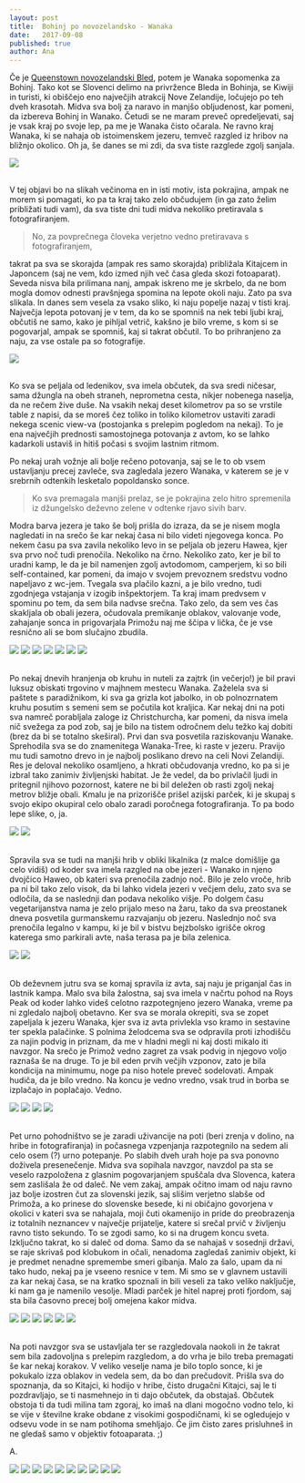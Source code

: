 ```yaml
---
layout: post
title:  Bohinj po novozelandsko - Wanaka
date:   2017-09-08
published: true
author: Ana
---
```


<p class="intro"><span class="dropcap">Č</span>e je <a href="/blog/queenstown">Queenstown novozelandski Bled</a>, potem je Wanaka sopomenka za Bohinj. Tako kot se Slovenci delimo na privržence Bleda in Bohinja, se Kiwiji in turisti, ki obiščejo eno največjih atrakcij Nove Zelandije, ločujejo po teh dveh krasotah. Midva sva bolj za naravo in manjšo obljudenost, kar pomeni, da izbereva Bohinj in Wanako. Četudi se ne maram preveč opredeljevati, saj je vsak kraj po svoje lep, pa me je Wanaka čisto očarala. Ne ravno kraj Wanaka, ki se nahaja ob istoimenskem jezeru, temveč razgled iz hribov na bližnjo okolico. Oh ja, še danes se mi zdi, da sva tiste razglede zgolj sanjala.</p>

<div class="photoset-grid" data-layout="1"> 
    <img src="/assets/images/32wanaka/01a.jpg" data-title="Eden najinih najljubših razgledov na Novi Zelandiji." data-lightbox="gr1">
</div><br/>

V tej objavi bo na slikah večinoma en in isti motiv, ista pokrajina, ampak ne morem si pomagati, ko pa ta kraj tako zelo občudujem (in ga zato želim približati tudi vam), da sva tiste dni tudi midva nekoliko pretiravala s fotografiranjem. 

<blockquote>No, za povprečnega človeka verjetno vedno pretiravava s fotografiranjem,</blockquote>

takrat pa sva se skorajda (ampak res samo skorajda) približala Kitajcem in Japoncem (saj ne vem, kdo izmed njih več časa gleda skozi fotoaparat). Seveda nisva bila prilimana nanj, ampak iskreno me je skrbelo, da ne bom mogla domov odnesti pravšnjega spomina na lepote okoli naju. Zato pa sva slikala. In danes sem vesela za vsako sliko, ki naju popelje nazaj v tisti kraj. Največja lepota potovanj je v tem, da ko se spomniš na nek tebi ljubi kraj, občutiš ne samo, kako je pihljal vetrič, kakšno je bilo vreme, s kom si se pogovarjal, ampak se spomniš, kaj si takrat občutil. To bo prihranjeno za naju, za vse ostale pa so fotografije.

<div class="photoset-grid" data-layout="1"> 
   <img src="/assets/images/32wanaka/06.jpg" data-title="Postanek za nočitev ob jezeru Hawea s čudovitim sončnim zahodom." data-lightbox="gr1">
</div><br/>

Ko sva se peljala od ledenikov, sva imela občutek, da sva sredi ničesar, sama džungla na obeh straneh, neprometna cesta, nikjer nobenega naselja, da ne rečem žive duše. Na vsakih nekaj deset kilometrov pa so se vrstile table z napisi, da se moreš čez toliko in toliko kilometrov ustaviti zaradi nekega scenic view-va (postojanka s prelepim pogledom na nekaj). To je ena največjih prednosti samostojnega potovanja z avtom, ko se lahko kadarkoli ustaviš in hitiš počasi s svojim lastnim ritmom. 

Po nekaj urah vožnje ali bolje rečeno potovanja, saj se le to ob vsem ustavljanju precej zavleče, sva zagledala jezero Wanaka, v katerem se je v srebrnih odtenkih lesketalo popoldansko sonce. 

<blockquote>Ko sva premagala manjši prelaz, se je pokrajina zelo hitro spremenila iz džungelsko deževno zelene v odtenke rjavo sivih barv.</blockquote> 

Modra barva jezera je tako še bolj prišla do izraza, da se je nisem mogla nagledati in na srečo še kar nekaj časa ni bilo videti njegovega konca. Po nekem času pa sva zavila nekoliko levo in se peljala ob jezeru Hawea, kjer sva prvo noč tudi prenočila. Nekoliko na črno. Nekoliko zato, ker je bil to uradni kamp, le da je bil namenjen zgolj avtodomom, camperjem, ki so bili self-contained, kar pomeni, da imajo v svojem prevoznem sredstvu vodno napeljavo z wc-jem. Tvegala sva plačilo kazni, a je bilo vredno, tudi zgodnjega vstajanja v izogib inšpektorjem. Ta kraj imam predvsem v spominu po tem, da sem bila nadvse srečna. Tako zelo, da sem ves čas skakljala ob obali jezera, očudovala premikanje oblakov, valovanje vode, zahajanje sonca in prigovarjala Primožu naj me ščipa v lička, če je vse resnično ali se bom slučajno zbudila.

<div class="photoset-grid" data-layout="213"> 
   <img src="/assets/images/32wanaka/01aa.jpg" data-title="" data-lightbox="gr1">
   <img src="/assets/images/32wanaka/02.jpg" data-title="" data-lightbox="gr1">
   <img src="/assets/images/32wanaka/03.jpg" data-title="" data-lightbox="gr1">
   <img src="/assets/images/32wanaka/04.jpg" data-title="" data-lightbox="gr1">
   <img src="/assets/images/32wanaka/05.jpg" data-title="" data-lightbox="gr1">
   <img src="/assets/images/32wanaka/07.jpg" data-title="" data-lightbox="gr1">
   <img src="/assets/images/32wanaka/08.jpg" data-title="" data-lightbox="gr1">
</div><br/>

Po nekaj dnevih hranjenja ob kruhu in nuteli za zajtrk (in večerjo!) je bil pravi luksuz obiskati trgovino v majhnem mestecu Wanaka. Zaželela sva si paštete s paradižnikom, ki sva ga grizla kot jabolko, in ob polnozrnatem kruhu posutim s semeni sem se počutila kot kraljica. Kar nekaj dni na poti sva namreč porabljala zaloge iz Christchurcha, kar pomeni, da nisva imela nič svežega za pod zob, saj je bilo na tistem odročnem delu težko kaj dobiti (brez da bi se totalno skeširal). Prvi dan sva posvetila raziskovanju Wanake. Sprehodila sva se do znamenitega Wanaka-Tree, ki raste v jezeru. Pravijo mu tudi samotno drevo in je najbolj poslikano drevo na celi Novi Zelandiji. Res je deloval nekoliko osamljeno, a hkrati občudovanja vredno, ko pa si je izbral tako zanimiv življenjski habitat. Je že vedel, da bo privlačil ljudi in pritegnil njihovo pozornost, katere ne bi bil deležen ob rasti zgolj nekaj metrov bližje obali. Kmalu je na prizorišče prišel azijski parček, ki je skupaj s svojo ekipo okupiral celo obalo zaradi poročnega fotografiranja. To pa bodo lepe slike, o, ja.

<div class="photoset-grid" data-layout="2"> 
   <img src="/assets/images/32wanaka/09.jpg" data-title="" data-lightbox="gr1">
   <img src="/assets/images/32wanaka/10.jpg" data-title="" data-lightbox="gr1">
</div><br/>

Spravila sva se tudi na manjši hrib v obliki likalnika (z malce domišlije ga celo vidiš) od koder sva imela razgled na obe jezeri - Wanako in njeno dvojčico Haweo, ob kateri sva prenočila zadnjo noč. Bilo je zelo vroče, hrib pa ni bil tako zelo visok, da bi lahko videla jezeri v večjem delu, zato sva se odločila, da se naslednji dan podava nekoliko višje. Po dolgem času vegetarijanstva nama je zelo prijalo meso na žaru, tako da sva preostanek dneva posvetila gurmanskemu razvajanju ob jezeru. Naslednjo noč sva prenočila legalno v kampu, ki je bil v bistvu bejzbolsko igrišče okrog katerega smo parkirali avte, naša terasa pa je bila zelenica.

<div class="photoset-grid" data-layout="2"> 
   <img src="/assets/images/32wanaka/11.jpg" data-title="" data-lightbox="gr1">
   <img src="/assets/images/32wanaka/12.jpg" data-title="" data-lightbox="gr1">
</div><br/>

Ob deževnem jutru sva se komaj spravila iz avta, saj naju je priganjal čas in lastnik kampa. Malo sva bila žalostna, saj sva imela v načrtu pohod na Roys Peak od koder lahko videš celotno razpotegnjeno jezero Wanaka, vreme pa ni zgledalo najbolj obetavno. Ker sva se morala okrepiti, sva se zopet zapeljala k jezeru Wanaka, kjer sva iz avta privlekla vso kramo in sestavine ter spekla palačinke. S polnima želodcema sva se odpravila proti izhodišču za najin podvig in priznam, da me v hladni megli ni kaj dosti mikalo iti navzgor. Na srečo je Primož vedno zagret za vsak podvig in njegovo voljo raznaša še na druge. To je bil eden prvih večjih vzponov, zato je bila kondicija na minimumu, noge pa niso hotele preveč sodelovati. Ampak hudiča, da je bilo vredno. Na koncu je vedno vredno, vsak trud in borba se izplačajo in poplačajo. Vedno.

<div class="photoset-grid" data-layout="31"> 
   <img src="/assets/images/32wanaka/13.jpg" data-title="" data-lightbox="gr1">
   <img src="/assets/images/32wanaka/14.jpg" data-title="" data-lightbox="gr1">
   <img src="/assets/images/32wanaka/16.jpg" data-title="" data-lightbox="gr1">
   <img src="/assets/images/32wanaka/15.jpg" data-title="" data-lightbox="gr1">
 </div><br/>
   
Pet urno pohodništvo se je zaradi uživancije na poti (beri zrenja v dolino, na hribe in fotografiranja) in počasnega vzpenjanja razpotegnilo na sedem ali celo osem (?) urno potepanje. Po slabih dveh urah hoje pa sva ponovno doživela presenečenje. Midva sva sopihala navzgor, navzdol pa sta se veselo razpoložena z glasnim pogovarjanjem spuščala dva Slovenca, katera sem zaslišala že od daleč. Ne vem zakaj, ampak očitno imam od naju ravno jaz bolje izostren čut za slovenski jezik, saj slišim verjetno slabše od Primoža, a ko prinese do slovenske besede, ki ni običajno govorjena v okolici v kateri sva se nahajala, moji čuti okamenijo in pride do preobrazenja iz totalnih neznancev v največje prijatelje, katere si srečal prvič v življenju ravno tisto sekundo. To se zgodi samo, ko si na drugem koncu sveta. Izključno takrat, ko si daleč od doma. Samo da se nahajaš v sosednji državi, se raje skrivaš pod klobukom in očali, nenadoma zagledaš zanimiv objekt, ki je predmet nenadne spremembe smeri gibanja. Malo za šalo, upam da ni tako hudo, nekaj pa je vseeno resnice v tem. Mi smo se v glavnem ustavili za kar nekaj časa, se na kratko spoznali in bili veseli za tako veliko naključje, ki nam ga je namenilo vesolje. Mladi parček je hitel naprej proti fjordom, saj sta bila časovno precej bolj omejena kakor midva. 

<div class="photoset-grid" data-layout="231">
   <img src="/assets/images/32wanaka/17.jpg" data-title="" data-lightbox="gr1">
   <img src="/assets/images/32wanaka/18.jpg" data-title="" data-lightbox="gr1">
   <img src="/assets/images/32wanaka/19.jpg" data-title="" data-lightbox="gr1">
   <img src="/assets/images/32wanaka/20.jpg" data-title="" data-lightbox="gr1">
   <img src="/assets/images/32wanaka/22.jpg" data-title="" data-lightbox="gr1">
   <img src="/assets/images/32wanaka/21.jpg" data-title="" data-lightbox="gr1">
</div><br/>

Na poti navzgor sva se ustavljala ter se razgledovala naokoli in že takrat sem bila zadovoljna s prelepim razgledom, a do vrha je bilo treba premagati še kar nekaj korakov. V veliko veselje nama je bilo toplo sonce, ki je pokukalo izza oblakov in vedela sem, da bo dan prečudovit. Prišla sva do spoznanja, da so Kitajci, ki hodijo v hribe, čisto drugačni Kitajci, saj le ti pozdravljajo, se ti nasmehnejo in ti dajo občutek, da obstajaš. Občutek obstoja ti da tudi milina tam zgoraj, ko imaš na dlani mogočno vodno telo, ki se vije v številne krake obdane z visokimi gospodičnami, ki se ogledujejo v odsevu vode in se nam potihoma smehljajo. Če jim čisto zares prisluhneš in ne gledaš samo v objektiv fotoaparata. ;)

A.

<div class="photoset-grid" data-layout="213121">
   <img src="/assets/images/32wanaka/23.jpg" data-title="" data-lightbox="gr1">
   <img src="/assets/images/32wanaka/24.jpg" data-title="" data-lightbox="gr1">
   <img src="/assets/images/32wanaka/25.jpg" data-title="" data-lightbox="gr1">
   <img src="/assets/images/32wanaka/26.jpg" data-title="" data-lightbox="gr1">
   <img src="/assets/images/32wanaka/27.jpg" data-title="" data-lightbox="gr1">
   <img src="/assets/images/32wanaka/28.jpg" data-title="" data-lightbox="gr1">
   <img src="/assets/images/32wanaka/29.jpg" data-title="" data-lightbox="gr1">
   <img src="/assets/images/32wanaka/30.jpg" data-title="" data-lightbox="gr1">
   <img src="/assets/images/32wanaka/31.jpg" data-title="" data-lightbox="gr1">
   <img src="/assets/images/32wanaka/32.jpg" data-title="" data-lightbox="gr1">
</div><br/>

